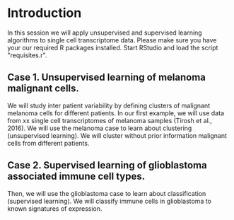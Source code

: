 # Introduction
In this session we will apply unsupervised and supervised learning algorithms to single cell transcriptome data.
Please make sure you have your our required R packages installed.
Start RStudio and load the script "requisites.r".

## Case 1. Unsupervised learning of melanoma malignant cells.
We will study inter patient variability by defining clusters of malignant melanoma cells for different patients.
In our first example, we will use data from xx single cell transcriptomes of melanoma samples (Tirosh et al., 2016).
We will use the melanoma case to learn about clustering (unsupervised learning). We will cluster without prior information malignant cells from different patients.

## Case 2. Supervised learning of glioblastoma associated immune cell types.
Then, we will use the glioblastoma case to learn about classification (supervised learning). We will classify immune cells in glioblastoma to known signatures of expression.


